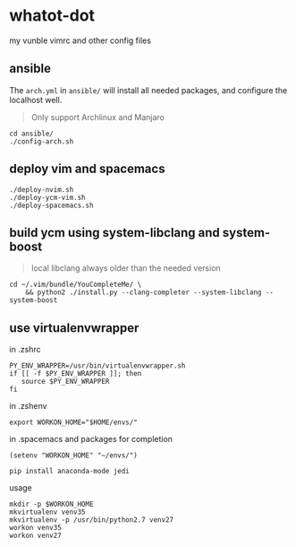 # whatot-dot

my vunble vimrc and other config files

## ansible

The `arch.yml` in `ansible/` will install all needed packages,
and configure the localhost well.

> Only support Archlinux and Manjaro

```
cd ansible/
./config-arch.sh
```

## deploy vim and spacemacs

```
./deploy-nvim.sh
./deploy-ycm-vim.sh
./deploy-spacemacs.sh
```

## build ycm using system-libclang and system-boost

> local libclang always older than the needed version

```
cd ~/.vim/bundle/YouCompleteMe/ \
    && python2 ./install.py --clang-completer --system-libclang --system-boost
```

## use virtualenvwrapper

in .zshrc
```
PY_ENV_WRAPPER=/usr/bin/virtualenvwrapper.sh
if [[ -f $PY_ENV_WRAPPER ]]; then
   source $PY_ENV_WRAPPER
fi
```

in .zshenv
```
export WORKON_HOME="$HOME/envs/"
```

in .spacemacs and packages for completion
```
(setenv "WORKON_HOME" "~/envs/")

pip install anaconda-mode jedi
```

usage
```
mkdir -p $WORKON_HOME
mkvirtualenv venv35
mkvirtualenv -p /usr/bin/python2.7 venv27
workon venv35
workon venv27
```

